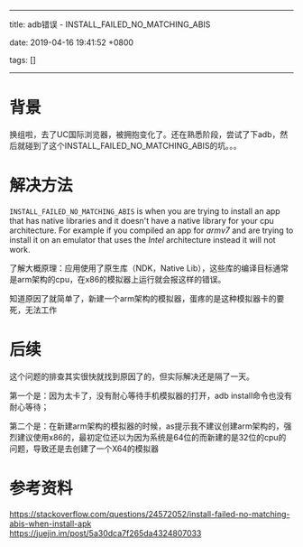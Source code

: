 
---

title: adb错误 - INSTALL_FAILED_NO_MATCHING_ABIS

date: 2019-04-16 19:41:52 +0800

tags: []

---
# 背景
换组啦，去了UC国际浏览器，被拥抱变化了。还在熟悉阶段，尝试了下adb，然后就碰到了这个INSTALL\_FAILED\_NO\_MATCHING\_ABIS的坑。。。

# 解决方法
`INSTALL_FAILED_NO_MATCHING_ABIS` is when you are trying to install an app that has native libraries and it doesn't have a native library for your cpu architecture. For example if you compiled an app for _armv7_ and are trying to install it on an emulator that uses the _Intel_ architecture instead it will not work.

了解大概原理：应用使用了原生库（NDK，Native Lib），这些库的编译目标通常是arm架构的cpu，在x86的模拟器上运行就会报这样的错误。

知道原因了就简单了，新建一个arm架构的模拟器，蛋疼的是这种模拟器卡的要死，无法工作

# 后续
这个问题的排查其实很快就找到原因了的，但实际解决还是隔了一天。

第一个是：因为太卡了，没有耐心等待手机模拟器的打开，adb install命令也没有耐心等待；

第二个是：在新建arm架构的模拟器的时候，as提示我不建议创建arm架构的，强烈建议使用x86的，最初定位还以为因为系统是64位的而新建的是32位的cpu的问题，导致还是去创建了一个X64的模拟器

# 参考资料
https://stackoverflow.com/questions/24572052/install-failed-no-matching-abis-when-install-apk  
https://juejin.im/post/5a30dca7f265da4324807033
